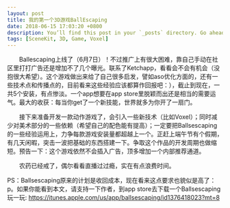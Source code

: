 ```yaml
---
layout: post
title: 我的第一个3D游戏BallEscaping
date: 2018-06-15 17:03:20 +0800
description: You’ll find this post in your `_posts` directory. Go ahead and edit it and re-build the site to see your changes. # Add post description (optional)
tags: [SceneKit, 3D, Game, Voxel]
---
```

&emsp;&emsp;Ballescaping上线了（6月7日）！不过推广上有很大困难，靠自己手动在社区里打打广告还是增加不了几个曝光。联系了Ketchapp，看看会不会有机会（没抱很大希望）。这个游戏做出来给了自己很多启发，譬如aso优化方面的，还有一些技术点和传播点的，目前看来这些经验应该都算作回报吧：），截止到现在，一共5个安装，有点惨淡。一个app想要在app store里脱颖而出还是相当的需要运气。最大的收获：每当你get了一个新技能，世界就多为你开了一扇门。

&emsp;&emsp;接下来准备开发一款动作游戏了，会引入一些新技术（比如Voxel）；同时减少对美术部分的一些依赖（希望自己的配色能有提高）；一定要把Ballsescaping的一些经验运用上，力争每款游戏安装量都超越上一个。正赶上端午节有个假期，有几天闲暇，突击一波把基础的东西搭建一下。争取这个作品的开发周期也做缩短。预告一下：这个游戏依然不会插入广告，顶多增加一个内部推荐通道。

&emsp;&emsp;农药已经戒了，偶尔看看直播过过瘾，实在有点浪费时间。

PS：Ballsescaping原来的计划是收回成本，现在看来这点要求也貌似是高了：p。如果你能看到本文，请支持一下作者，到app store去下载一个Ballsescaping玩一玩: https://itunes.apple.com/us/app/ballsescaping/id1376418023?mt=8
